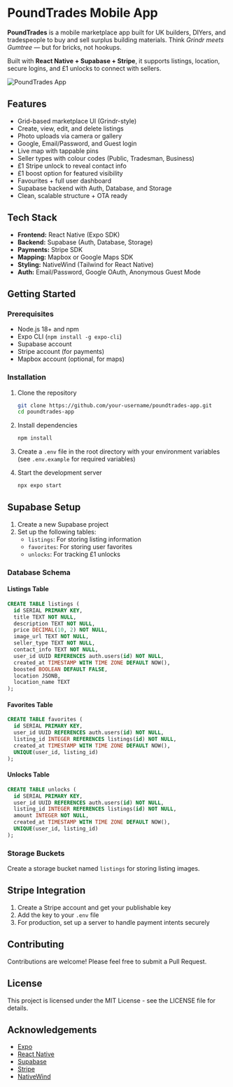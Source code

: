 # PoundTrades Mobile App

**PoundTrades** is a mobile marketplace app built for UK builders, DIYers, and tradespeople to buy and sell surplus building materials. Think *Grindr meets Gumtree* — but for bricks, not hookups.

Built with **React Native + Supabase + Stripe**, it supports listings, location, secure logins, and £1 unlocks to connect with sellers.

![PoundTrades App](./assets/app-preview.png)

## Features

- Grid-based marketplace UI (Grindr-style)
- Create, view, edit, and delete listings
- Photo uploads via camera or gallery
- Google, Email/Password, and Guest login
- Live map with tappable pins
- Seller types with colour codes (Public, Tradesman, Business)
- £1 Stripe unlock to reveal contact info
- £1 boost option for featured visibility
- Favourites + full user dashboard
- Supabase backend with Auth, Database, and Storage
- Clean, scalable structure + OTA ready

## Tech Stack

- **Frontend:** React Native (Expo SDK)
- **Backend:** Supabase (Auth, Database, Storage)
- **Payments:** Stripe SDK
- **Mapping:** Mapbox or Google Maps SDK
- **Styling:** NativeWind (Tailwind for React Native)
- **Auth:** Email/Password, Google OAuth, Anonymous Guest Mode

## Getting Started

### Prerequisites

- Node.js 18+ and npm
- Expo CLI (`npm install -g expo-cli`)
- Supabase account
- Stripe account (for payments)
- Mapbox account (optional, for maps)

### Installation

1. Clone the repository
   ```bash
   git clone https://github.com/your-username/poundtrades-app.git
   cd poundtrades-app
   ```

2. Install dependencies
   ```bash
   npm install
   ```

3. Create a `.env` file in the root directory with your environment variables (see `.env.example` for required variables)

4. Start the development server
   ```bash
   npx expo start
   ```

## Supabase Setup

1. Create a new Supabase project
2. Set up the following tables:
   - `listings`: For storing listing information
   - `favorites`: For storing user favorites
   - `unlocks`: For tracking £1 unlocks

### Database Schema

#### Listings Table
```sql
CREATE TABLE listings (
  id SERIAL PRIMARY KEY,
  title TEXT NOT NULL,
  description TEXT NOT NULL,
  price DECIMAL(10, 2) NOT NULL,
  image_url TEXT NOT NULL,
  seller_type TEXT NOT NULL,
  contact_info TEXT NOT NULL,
  user_id UUID REFERENCES auth.users(id) NOT NULL,
  created_at TIMESTAMP WITH TIME ZONE DEFAULT NOW(),
  boosted BOOLEAN DEFAULT FALSE,
  location JSONB,
  location_name TEXT
);
```

#### Favorites Table
```sql
CREATE TABLE favorites (
  id SERIAL PRIMARY KEY,
  user_id UUID REFERENCES auth.users(id) NOT NULL,
  listing_id INTEGER REFERENCES listings(id) NOT NULL,
  created_at TIMESTAMP WITH TIME ZONE DEFAULT NOW(),
  UNIQUE(user_id, listing_id)
);
```

#### Unlocks Table
```sql
CREATE TABLE unlocks (
  id SERIAL PRIMARY KEY,
  user_id UUID REFERENCES auth.users(id) NOT NULL,
  listing_id INTEGER REFERENCES listings(id) NOT NULL,
  amount INTEGER NOT NULL,
  created_at TIMESTAMP WITH TIME ZONE DEFAULT NOW(),
  UNIQUE(user_id, listing_id)
);
```

### Storage Buckets

Create a storage bucket named `listings` for storing listing images.

## Stripe Integration

1. Create a Stripe account and get your publishable key
2. Add the key to your `.env` file
3. For production, set up a server to handle payment intents securely

## Contributing

Contributions are welcome! Please feel free to submit a Pull Request.

## License

This project is licensed under the MIT License - see the LICENSE file for details.

## Acknowledgements

- [Expo](https://expo.dev/)
- [React Native](https://reactnative.dev/)
- [Supabase](https://supabase.io/)
- [Stripe](https://stripe.com/)
- [NativeWind](https://www.nativewind.dev/)